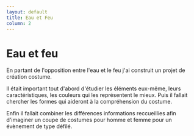 ```yaml
---
layout: default
title: Eau et Feu
column: 2
---
```


<script type="text/javascript">
window.addEvent('load', function() {
    var imgs = [];
    imgs.push({file: 'couleurs1.jpg', title: '', desc: '', url: '#'});
    imgs.push({file: 'mots1.jpg', title: '', desc: '', url: '#'});
    imgs.push({file: 'couleurs2.jpg', title: '', desc: '', url: '#'});
    imgs.push({file: 'mots2.jpg', title: '', desc: '', url: '#'});
    imgs.push({file: 'final1.jpg', title: '', desc: '', url: '#'});
    imgs.push({file: 'final2.jpg', title: '', desc: '', url: '#'});
    var myshow = new Slideshow('slideshow', { 
        type: 'zoom',
        externals: 0,
        showTitleCaption: 1,
        captionHeight: 45,
        width: 200, 
        height: 400, 
        pan: 50,
        zoom: 50,
        loadingDiv: 1,
        resize: true,
        duration: [2000, 9000],
        transition: Fx.Transitions.Expo.easeOut,
        images: imgs, 
        path: '/images/elements/'
    });

    myshow.caps.h2.setStyles({color: '#fff', fontSize: '13px'});
    myshow.caps.p.setStyles({color: '#ccc', fontSize: '11px'});
});
</script>

Eau et feu
==========

En partant de l'opposition entre l'eau et le feu j'ai construit un projet de création costume.

Il était important tout d'abord d'étudier les éléments eux-même, leurs caractéristiques, les couleurs qui les représentent le mieux. Puis il fallait chercher les formes qui aideront à la compréhension du costume.

Enfin il fallait combiner les différences informations reccueillies afin d'imaginer un coupe de costumes pour homme et femme pour un évènement de type défilé.